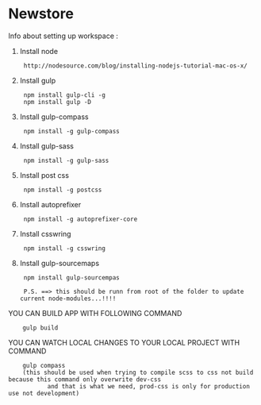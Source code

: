 # Newstore

Info about setting up workspace : 

1. Install node

        http://nodesource.com/blog/installing-nodejs-tutorial-mac-os-x/
        
2. Install gulp

        npm install gulp-cli -g
        npm install gulp -D
        
3. Install gulp-compass

        npm install -g gulp-compass

4. Install gulp-sass

        npm install -g gulp-sass
        
5. Install post css
       
        npm install -g postcss
    
6. Install autoprefixer
        
        npm install -g autoprefixer-core

7. Install csswring
        
        npm install -g csswring
 
8. Install gulp-sourcemaps
        
        npm install gulp-sourcempas
        
        P.S. ==> this should be runn from root of the folder to update current node-modules...!!!!



YOU CAN BUILD APP WITH FOLLOWING COMMAND

        gulp build
        
YOU CAN WATCH LOCAL CHANGES TO YOUR LOCAL PROJECT WITH COMMAND 

        gulp compass
        (this should be used when trying to compile scss to css not build because this command only overwrite dev-css
               and that is what we need, prod-css is only for production use not development)
        
